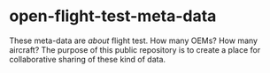 # open-flight-test-meta-data
These meta-data are *about* flight test. How many OEMs? How many aircraft? The purpose of this public repository is to create a place for collaborative sharing of these kind of data.
